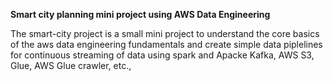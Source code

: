 
**Smart city planning mini project using AWS Data Engineering**

The smart-city project is a small mini project to understand the core basics of the aws data engineering fundamentals and create simple data piplelines for continuous streaming of data using spark and Apacke Kafka, AWS S3, Glue, AWS Glue crawler, etc.,
